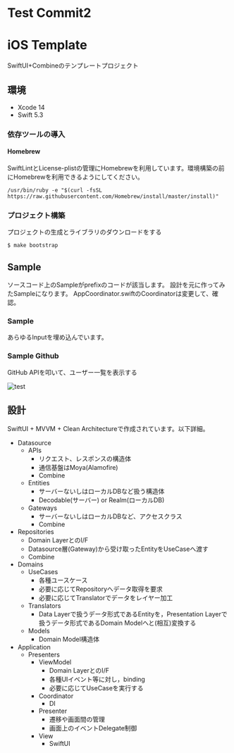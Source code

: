 # Test Commit2

# iOS Template
SwiftUI+Combineのテンプレートプロジェクト

## 環境
- Xcode 14
- Swift 5.3

### 依存ツールの導入
#### Homebrew
SwiftLintとLicense-plistの管理にHomebrewを利用しています。環境構築の前にHomebrewを利用できるようにしてください。

```
/usr/bin/ruby -e "$(curl -fsSL https://raw.githubusercontent.com/Homebrew/install/master/install)"
```

### プロジェクト構築
プロジェクトの生成とライブラリのダウンロードをする

```
$ make bootstrap 
```

## Sample
ソースコード上のSampleがprefixのコードが該当します。
設計を元に作ってみたSampleになります。
AppCoordinator.swiftのCoordinatorは変更して、確認。

### Sample
あらゆるInputを埋め込んでいます。

### Sample Github
GitHub APIを叩いて、ユーザー一覧を表示する

![test](https://user-images.githubusercontent.com/47435749/129501182-ad74fd61-5d5e-492e-b460-9973e4f4e6cf.gif)

## 設計
SwiftUI + MVVM + Clean Architectureで作成されています。以下詳細。

- Datasource
  - APIs
    - リクエスト、レスポンスの構造体
    - 通信基盤はMoya(Alamofire)
    - Combine
  - Entities
    - サーバーないしはローカルDBなど扱う構造体
    - Decodable(サーバー) or Realm(ローカルDB)
  - Gateways
    - サーバーないしはローカルDBなど、アクセスクラス
    - Combine
- Repositories
    - Domain LayerとのI/F
    - Datasource層(Gateway)から受け取ったEntityをUseCaseへ渡す
    - Combine
- Domains
  - UseCases
    - 各種ユースケース
    - 必要に応じてRepositoryへデータ取得を要求
    - 必要に応じてTranslatorでデータをレイヤー加工
  - Translators
    - Data Layerで扱うデータ形式であるEntityを，Presentation Layerで扱うデータ形式であるDomain Modelへと(相互)変換する
  - Models
    - Domain Model構造体
- Application
  - Presenters
    - ViewModel
      - Domain LayerとのI/F
      - 各種UIイベント等に対し，binding
      - 必要に応じてUseCaseを実行する
    - Coordinator
      - DI
    - Presenter
      - 遷移や画面間の管理
      - 画面上のイベントDelegate制御
    - View
      - SwiftUI